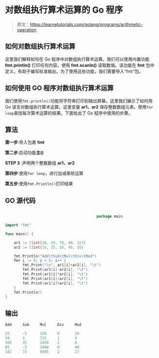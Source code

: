 # 对数组执行算术运算的 Go 程序

> 原文：<https://learnetutorials.com/golang/programs/arithmetic-operation>

## 如何对数组执行算术运算

这里我们解释如何在 Go 程序中对数组执行算术运算。我们可以使用内置功能 **fmt.println()** 打印任何内容，使用 **fmt.scanln()** 读取数值。该功能在 **fmt** 包中定义，有助于编写标准输出。为了使用这些功能，我们需要导入“fmt”包。

## 如何使用 GO 程序对数组执行算术运算

我们使用`fmt.println()`功能将字符串打印到输出屏幕。这里我们展示了如何用 Go 语言对数组执行算术运算。这里变量 **ar1、ar2** 保存整数数组元素。使用`for loop`查找每次算术运算的结果。下面给出了 Go 程序中使用的步骤。

## 算法

**第一步**:导入包裹 **fmt**

**第二步**:启动功能**主()**

**STEP 3** :声明两个整数数组 **ar1、ar2**

**第四步**:使用`for loop`，进行加减乘除运算

**第五步**:使用`fmt.Println()`打印结果

## GO 源代码

```go

                                          package main

import "fmt"

func main() {

    ar1 := []int{10, 29, 70, 40, 127}
    ar2 := []int{15, 25, 35, 45, 55}

    fmt.Println("Add\tSub\tMul\tDiv\tMod")
    for i := 0; i < 5; i++ {
        fmt.Print("\n", ar1[i]+ar2[i], "\t")
        fmt.Print(ar1[i]-ar2[i], "\t")
        fmt.Print(ar1[i]*ar2[i], "\t")
        fmt.Print(ar1[i]/ar2[i], "\t")
        fmt.Print(ar1[i]%ar2[i], "\t")
    }
    fmt.Println()
}

```

## 输出

```go
Add     Sub     Mul     Div     Mod

25      -5      150     0       10
54      4       725     1       4
105     35      2450    2       0
85      -5      1800    0       40
182     72      6985    2       17
```